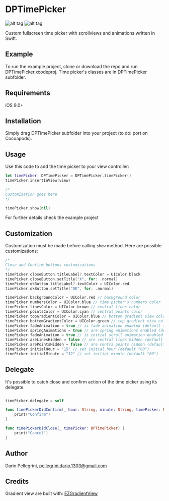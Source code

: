 # DPTimePicker

![alt tag](https://github.com/dariopellegrini/DPTimePicker/blob/master/DPTimePicker.gif)
![alt tag](https://github.com/dariopellegrini/DPTimePicker/blob/master/DPTimePicker.png)

Custom fullscreen time picker with scrollviews and animations written in Swift.

## Example

To run the example project, clone or download the repo and run DPTimePicker.xcodeproj. Time picker's classes are in DPTimePicker subfolder.

## Requirements
iOS 9.0+

## Installation

Simply drag DPTimePicker subfolder into your project (to do: port on Cocoapods).

## Usage

Use this code to add the time picker to your view controller:

```swift
let timePicker: DPTimePicker = DPTimePicker.timePicker()
timePicker.insertInView(view)

/*
Customization goes here
*/

timePicker.show(nil)
```
For further details check the example project

## Customization

Customization must be made before calling ``show`` method.
Here are possible customizations:

```swift
/*
Close and Confirm buttons customizations
*/
timePicker.closeButton.titleLabel?.textColor = UIColor.black
timePicker.closeButton.setTitle("X", for: .normal)
timePicker.okButton.titleLabel?.textColor = UIColor.red
timePicker.okButton.setTitle("OK", for: .normal)

timePicker.backgroundColor = UIColor.red // background color
timePicker.numbersColor = UIColor.blue // time picker's numbers color
timePicker.linesColor = UIColor.brown // central lines color
timePicker.pointsColor = UIColor.cyan // central points color
timePicker.topGradientColor = UIColor.blue // bottom gradient view color
timePicker.bottomGradientColor = UIColor.green // top gradient view color
timePicker.fadeAnimation = true // is fade animation enabled (default true)
timePicker.springAnimations = true // are spring animations enabled (default true)
timePicker.fadeAnimation = true // is initial scroll animation enabled
timePicker.areLinesHidden = false // are central lines hidden (default false)
timePicker.arePointsHidden = false // are centra points hidden (default false)
timePicker.initialHour = "15" // set initial hour (default "00")
timePicker.initialMinute = "12" // set initial minute (default "00")
```

## Delegate
It's possible to catch close and confirm action of the time picker using its delegate.
```swift

timePicker.delegate = self

func timePickerDidConfirm(_ hour: String, minute: String, timePicker: DPTimePicker) {
    print("Confirm")
}

func timePickerDidClose(_ timePicker: DPTimePicker) {
    print("Cancel")
}

```

## Author

Dario Pellegrini, pellegrini.dario.1303@gmail.com

## Credits

Gradient view are built with: [EZGradientView](https://github.com/shashankpali/EZYGradientView)

